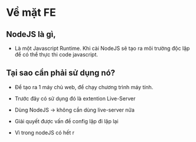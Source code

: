# Về mặt FE

## NodeJS là gì, 
- Là một Javascript Runtime. Khi cài NodeJS sẽ tạo ra môi trường độc lập để có thể thực thi code javascript.

## Tại sao cần phải sử dụng nó?
- Để tạo ra 1 máy chủ web, để chạy chương trình máy tính.
- Trước đây có sử dụng đó là extention Live-Server 
- Dùng NodeJS -> không cần dùng live-server nữa

- Giải quyết được vấn đề config lặp đi lặp lại 
- Vì trong nodeJS có hết r